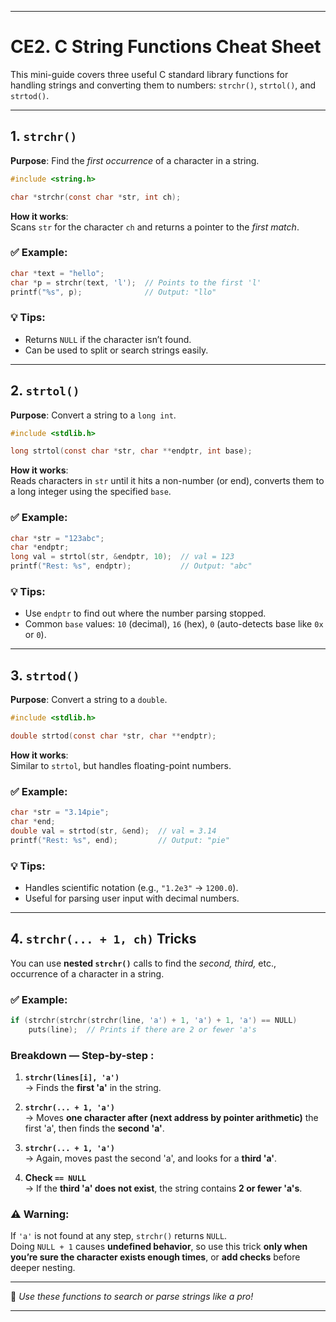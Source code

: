 
---

# CE2. C String Functions Cheat Sheet

This mini-guide covers three useful C standard library functions for handling strings and converting them to numbers: `strchr()`, `strtol()`, and `strtod()`.

---

## 1. `strchr()`

**Purpose**: Find the *first occurrence* of a character in a string.

```c
#include <string.h>

char *strchr(const char *str, int ch);
```

**How it works**:  
Scans `str` for the character `ch` and returns a pointer to the *first match*.

### ✅ Example:
```c
char *text = "hello";
char *p = strchr(text, 'l');  // Points to the first 'l'
printf("%s", p);              // Output: "llo"
```

### 💡 Tips:
- Returns `NULL` if the character isn’t found.
- Can be used to split or search strings easily.

---

## 2. `strtol()`

**Purpose**: Convert a string to a `long int`.

```c
#include <stdlib.h>

long strtol(const char *str, char **endptr, int base);
```

**How it works**:  
Reads characters in `str` until it hits a non-number (or end), converts them to a long integer using the specified `base`.

### ✅ Example:
```c
char *str = "123abc";
char *endptr;
long val = strtol(str, &endptr, 10);  // val = 123
printf("Rest: %s", endptr);           // Output: "abc"
```

### 💡 Tips:
- Use `endptr` to find out where the number parsing stopped.
- Common `base` values: `10` (decimal), `16` (hex), `0` (auto-detects base like `0x` or `0`).

---

## 3. `strtod()`

**Purpose**: Convert a string to a `double`.

```c
#include <stdlib.h>

double strtod(const char *str, char **endptr);
```

**How it works**:  
Similar to `strtol`, but handles floating-point numbers.

### ✅ Example:
```c
char *str = "3.14pie";
char *end;
double val = strtod(str, &end);  // val = 3.14
printf("Rest: %s", end);         // Output: "pie"
```

### 💡 Tips:
- Handles scientific notation (e.g., `"1.2e3"` → `1200.0`).
- Useful for parsing user input with decimal numbers.

---

## 4. `strchr(... + 1, ch)` Tricks

You can use **nested `strchr()`** calls to find the *second, third,* etc., occurrence of a character in a string.

### ✅ Example:
```c
if (strchr(strchr(strchr(line, 'a') + 1, 'a') + 1, 'a') == NULL)
    puts(line);  // Prints if there are 2 or fewer 'a's
```

### Breakdown — Step-by-step :
1. **`strchr(lines[i], 'a')`**  
   → Finds the **first 'a'** in the string.

2. **`strchr(... + 1, 'a')`**  
   → Moves **one character after (next address by pointer arithmetic)** the first 'a', then finds the **second 'a'**.

3. **`strchr(... + 1, 'a')`**  
   → Again, moves past the second 'a', and looks for a **third 'a'**.

4. **Check `== NULL`**  
   → If the **third 'a' does not exist**, the string contains **2 or fewer 'a's**.

### ⚠️ Warning:  
If `'a'` is not found at any step, `strchr()` returns `NULL`.  
Doing `NULL + 1` causes **undefined behavior**, so use this trick **only when you’re sure the character exists enough times**, or **add checks** before deeper nesting.

---

📘 *Use these functions to search or parse strings like a pro!*

---
